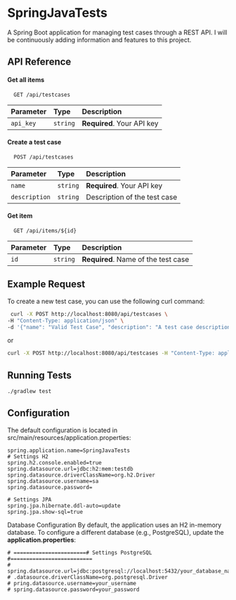 # SpringJavaTests

A Spring Boot application for managing test cases through a REST API. I will be continuously adding information and features to this project.
## API Reference

#### Get all items

```http
  GET /api/testcases
```

| Parameter | Type     | Description                |
| :-------- | :------- | :------------------------- |
| `api_key` | `string` | **Required**. Your API key |

#### Create a test case
```http
  POST /api/testcases
```
| Parameter | Type     | Description                |
| :-------- | :------- | :------------------------- |
| `name` | `string` | **Required**. Your API key |
| `description` | `string` |  Description of the test case |

#### Get item

```http
  GET /api/items/${id}
```

| Parameter | Type     | Description                       |
| :-------- | :------- | :-------------------------------- |
| `id`      | `string` | **Required**. Name of the test case |
## Example Request

To create a new test case, you can use the following curl command:

```bash
 curl -X POST http://localhost:8080/api/testcases \
-H "Content-Type: application/json" \
-d '{"name": "Valid Test Case", "description": "A test case description."}'
```
or
```bash
curl -X POST http://localhost:8080/api/testcases -H "Content-Type: application/json" -d "{\"name\": \"\", \"description\": \"A test case without a name.\"}"
```
## Running Tests

```bash
./gradlew test
```
## Configuration

The default configuration is located in src/main/resources/application.properties:
```
spring.application.name=SpringJavaTests
# Settings H2
spring.h2.console.enabled=true
spring.datasource.url=jdbc:h2:mem:testdb
spring.datasource.driverClassName=org.h2.Driver
spring.datasource.username=sa
spring.datasource.password=

# Settings JPA
spring.jpa.hibernate.ddl-auto=update
spring.jpa.show-sql=true
```

Database Configuration
By default, the application uses an H2 in-memory database. To configure a different database (e.g., PostgreSQL), update the **application.properties**:
```
# =======================# Settings PostgreSQL #==========================
# spring.datasource.url=jdbc:postgresql://localhost:5432/your_database_name
# .datasource.driverClassName=org.postgresql.Driver
# pring.datasource.username=your_username
# spring.datasource.password=your_password
```
